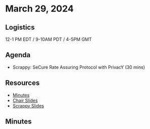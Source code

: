 # March 29, 2024

## Logistics

12-1 PM EDT / 9-10AM PDT / 4-5PM GMT

## Agenda

* Scrappy: SeCure Rate Assuring Protocol with PrivacY (30 mins)

## Resources

* [Minutes](https://docs.google.com/document/d/1Mxf1y3PtZBjK8OSQJdrwtM57GO38W16VPYnw3kW-SQg/edit?usp=sharing)
* [Chair Slides](https://docs.google.com/presentation/d/11Eh25eYK7fwAFe5QvcyRcmydqCAe2yf2B_jA8vZvb8A/edit?usp=sharing&resourcekey=0-8Im89DgLyPiZ6MRmsdE_RQ)
* [Scrappy Slides](https://speakerdeck.com/akakou/scrappy-and-view-of-applying-to-web)

## Minutes
